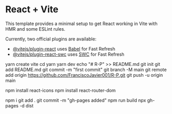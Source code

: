 # React + Vite

This template provides a minimal setup to get React working in Vite with HMR and some ESLint rules.

Currently, two official plugins are available:

- [@vitejs/plugin-react](https://github.com/vitejs/vite-plugin-react/blob/main/packages/plugin-react/README.md) uses [Babel](https://babeljs.io/) for Fast Refresh
- [@vitejs/plugin-react-swc](https://github.com/vitejs/vite-plugin-react-swc) uses [SWC](https://swc.rs/) for Fast Refresh

yarn create vite
cd <tab>
yarn
yarn dev
echo "# R-P" >> README.md
git init
git add README.md
git commit -m "first commit"
git branch -M main
git remote add origin https://github.com/FranciscoJavier001/R-P.git
git push -u origin main

npm install react-icons
npm install react-router-dom

npm i
git add .
git commit -m "gh-pages added"
npm run build
npx gh-pages -d dist